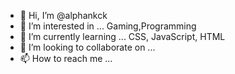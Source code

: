 - 👋 Hi, I’m @alphankck
- 👀 I’m interested in ... Gaming,Programming
- 🌱 I’m currently learning ... CSS, JavaScript, HTML
- 💞️ I’m looking to collaborate on ...
- 📫 How to reach me ... 

<!---
alphankck/alphankck is a ✨ special ✨ repository because its `README.md` (this file) appears on your GitHub profile.
You can click the Preview link to take a look at your changes.
--->
